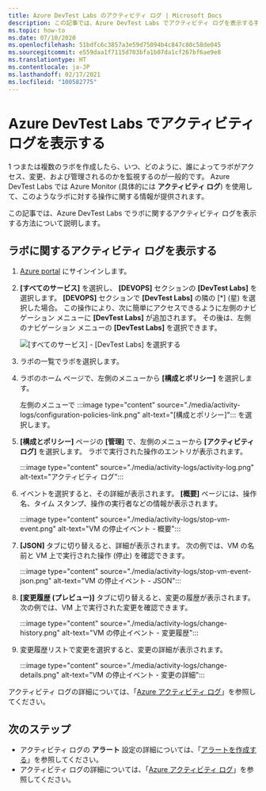 ```yaml
---
title: Azure DevTest Labs のアクティビティ ログ | Microsoft Docs
description: この記事では、Azure DevTest Labs でアクティビティ ログを表示する手順について説明します。
ms.topic: how-to
ms.date: 07/10/2020
ms.openlocfilehash: 51bdfc6c3857a3e59d75094b4c847c80c58de045
ms.sourcegitcommit: e559daa1f7115d703bfa1b87da1cf267bf6ae9e8
ms.translationtype: HT
ms.contentlocale: ja-JP
ms.lasthandoff: 02/17/2021
ms.locfileid: "100582775"
---
```

# <a name="view-activity-logs-for-labs-in-azure-devtest-labs"></a>Azure DevTest Labs でアクティビティ ログを表示する 
1 つまたは複数のラボを作成したら、いつ、どのように、誰によってラボがアクセス、変更、および管理されるのかを監視するのが一般的です。 Azure DevTest Labs では Azure Monitor (具体的には **アクティビティ ログ**) を使用して、このようなラボに対する操作に関する情報が提供されます。 

この記事では、Azure DevTest Labs でラボに関するアクティビティ ログを表示する方法について説明します。

## <a name="view-activity-log-for-a-lab"></a>ラボに関するアクティビティ ログを表示する

1. [Azure portal](https://portal.azure.com) にサインインします。
1. **[すべてのサービス]** を選択し、 **[DEVOPS]** セクションの **[DevTest Labs]** を選択します。 **[DEVOPS]** セクションで **[DevTest Labs]** の隣の [*] (星) を選択した場合。 この操作により、次に簡単にアクセスできるように左側のナビゲーション メニューに **[DevTest Labs]** が追加されます。 その後は、左側のナビゲーション メニューの **[DevTest Labs]** を選択できます。

    ![[すべてのサービス] - [DevTest Labs] を選択する](./media/devtest-lab-create-lab/all-services-select.png)
1. ラボの一覧でラボを選択します。
1. ラボのホーム ページで、左側のメニューから **[構成とポリシー]** を選択します。 

    左側のメニューで :::image type="content" source="./media/activity-logs/configuration-policies-link.png" alt-text="[構成とポリシー]"::: を選択します。
1. **[構成とポリシー]** ページの **[管理]** で、左側のメニューから **[アクティビティ ログ]** を選択します。 ラボで実行された操作のエントリが表示されます。 

    :::image type="content" source="./media/activity-logs/activity-log.png" alt-text="アクティビティ ログ":::    
1. イベントを選択すると、その詳細が表示されます。 **[概要]** ページには、操作名、タイム スタンプ、操作の実行者などの情報が表示されます。 
    
    :::image type="content" source="./media/activity-logs/stop-vm-event.png" alt-text="VM の停止イベント - 概要":::        
1. **[JSON]** タブに切り替えると、詳細が表示されます。 次の例では、VM の名前と VM 上で実行された操作 (停止) を確認できます。

    :::image type="content" source="./media/activity-logs/stop-vm-event-json.png" alt-text="VM の停止イベント - JSON":::           
1. **[変更履歴 (プレビュー)]** タブに切り替えると、変更の履歴が表示されます。 次の例では、VM 上で実行された変更を確認できます。 

    :::image type="content" source="./media/activity-logs/change-history.png" alt-text="VM の停止イベント - 変更履歴":::             
1. 変更履歴リストで変更を選択すると、変更の詳細が表示されます。 

    :::image type="content" source="./media/activity-logs/change-details.png" alt-text="VM の停止イベント - 変更の詳細":::             

アクティビティ ログの詳細については、「[Azure アクティビティ ログ](../azure-monitor/essentials/activity-log.md)」を参照してください。

## <a name="next-steps"></a>次のステップ

- アクティビティ ログの **アラート** 設定の詳細については、「[アラートを作成する](create-alerts.md)」を参照してください。
- アクティビティ ログの詳細については、「[Azure アクティビティ ログ](../azure-monitor/essentials/activity-log.md)」を参照してください。

